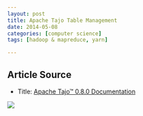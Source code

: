 ```yaml
---
layout: post
title: Apache Tajo Table Management
date: 2014-05-08
categories: [computer science]
tags: [hadoop & mapreduce, yarn]

---
```


## Article Source
* Title: [Apache Tajo™ 0.8.0 Documentation](http://tajo.apache.org/docs/0.8.0/table_management.html)

[![](http://sungsoo.github.com/images/tajo-documentation.png)](http://sungsoo.github.com/images/tajo-documentation.png)

